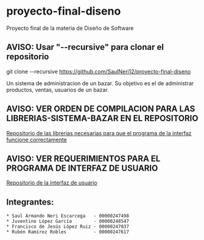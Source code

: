 # proyecto-final-diseno
Proyecto final de la materia de Diseño de Software

## AVISO: Usar "--recursive" para clonar el repositorio
   git clone --recursive https://github.com/SaulNeri12/proyecto-final-diseno

Un sistema de administracion de un bazar. Su objetivo es el de administrar productos, ventas, usuarios de un bazar.
## AVISO: VER ORDEN DE COMPILACION PARA LAS LIBRERIAS-SISTEMA-BAZAR EN EL REPOSITORIO

[Repositorio de las librerias necesarias para que el programa de la interfaz funcione correctamente](https://github.com/SaulNeri12/librerias-sistema-bazar.git)

## AVISO: VER REQUERIMIENTOS PARA EL PROGRAMA DE INTERFAZ DE USUARIO

[Repositorio de la interfaz de usuario](https://github.com/SaulNeri12/sistema-venta-bazar)

## Integrantes:
    * Saul Armando Neri Escarcega   - 00000247498
    * Juventino López García        - 00000248547
    * Francisco de Jesús López Ruiz - 00000247037
    * Rubén Ramírez Robles          - 00000247617
